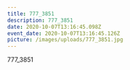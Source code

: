 ```yaml
---
title: 777_3851
description: 777_3851
date: 2020-10-07T13:16:45.098Z
event_date: 2020-10-07T13:16:45.126Z
picture: /images/uploads/777_3851.jpg
---
```

777_3851